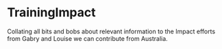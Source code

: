 # TrainingImpact
Collating all bits and bobs about relevant information to the Impact efforts from Gabry and Louise we can contribute from Australia. 
